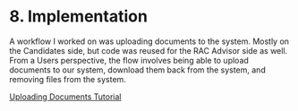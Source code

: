 # 8. Implementation

A workflow I worked on was uploading documents to the system. Mostly on the
Candidates side, but code was reused for the RAC Advisor side as well. From a
Users perspective, the flow involves being able to upload documents to our
system, download them back from the system, and removing files from the system.

[Uploading Documents Tutorial](./files/mHaley_UploadDocuments_Tutorial.avi)
